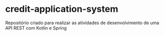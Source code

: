 # credit-application-system
Repositório criado para realizar as atividades de desenvolvimento de uma API REST com Kotlin e Spring
